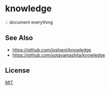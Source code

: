# knowledge
💡 document everything

## See Also
- https://github.com/joshwnj/knowledge
- https://github.com/sotayamashita/knowledge

## License
[MIT](https://tldrlegal.com/license/mit-license)
